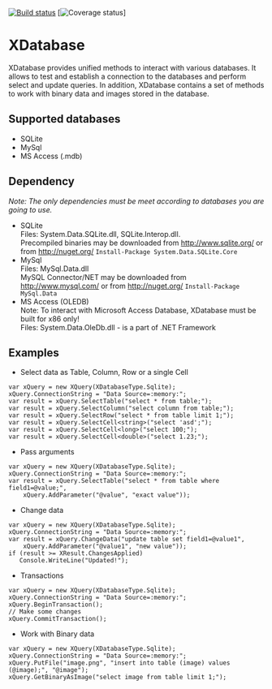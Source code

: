 [![Build status](https://ci.appveyor.com/api/projects/status/9ixq897elu0uut74?svg=true)](https://ci.appveyor.com/project/kungfux/xclass)
[![Coverage status](https://github.com/kungfux/xdatabase/tree/feature_XDatabase/XDatabaseTestsCoverage/CoverageReport/badge_combined.svg)]

# XDatabase

XDatabase provides unified methods to interact with various databases. It allows to test and establish a connection to the databases and perform select and update queries. In addition, XDatabase contains a set of methods to work with binary data and images stored in the database.

## Supported databases
* SQLite
* MySql
* MS Access (.mdb)

## Dependency
_Note: The only dependencies must be meet according to databases you are going to use._

* SQLite  
Files: System.Data.SQLite.dll, SQLite.Interop.dll.  
Precompiled binaries may be downloaded from http://www.sqlite.org/ or from http://nuget.org/ `Install-Package System.Data.SQLite.Core`  
* MySql  
Files: MySql.Data.dll  
MySQL Connector/NET may be downloaded from http://www.mysql.com/ or from http://nuget.org/ `Install-Package MySql.Data`
* MS Access (OLEDB)  
Note: To interact with Microsoft Access Database, XDatabase must be built for x86 only!   
Files: System.Data.OleDb.dll - is a part of .NET Framework

## Examples

* Select data as Table, Column, Row or a single Cell
```
var xQuery = new XQuery(XDatabaseType.Sqlite);
xQuery.ConnectionString = "Data Source=:memory:";
var result = xQuery.SelectTable("select * from table;");
var result = xQuery.SelectColumn("select column from table;");
var result = xQuery.SelectRow("select * from table limit 1;");
var result = xQuery.SelectCell<string>("select 'asd';");
var result = xQuery.SelectCell<long>("select 100;");
var result = xQuery.SelectCell<double>("select 1.23;");
```

* Pass arguments
```
var xQuery = new XQuery(XDatabaseType.Sqlite);
xQuery.ConnectionString = "Data Source=:memory:";
var result = xQuery.SelectTable("select * from table where field1=@value;",
    xQuery.AddParameter("@value", "exact value"));
```

* Change data
```
var xQuery = new XQuery(XDatabaseType.Sqlite);
xQuery.ConnectionString = "Data Source=:memory:";
var result = xQuery.ChangeData("update table set field1=@value1",
    xQuery.AddParameter("@value1", "new value"));
if (result >= XResult.ChangesApplied)
   Console.WriteLine("Updated!");
```

* Transactions
```
var xQuery = new XQuery(XDatabaseType.Sqlite);
xQuery.ConnectionString = "Data Source=:memory:";
xQuery.BeginTransaction();
// Make some changes
xQuery.CommitTransaction();
```

* Work with Binary data
```
var xQuery = new XQuery(XDatabaseType.Sqlite);
xQuery.ConnectionString = "Data Source=:memory:";
xQuery.PutFile("image.png", "insert into table (image) values (@image);", "@image");
xQuery.GetBinaryAsImage("select image from table limit 1;");
```
